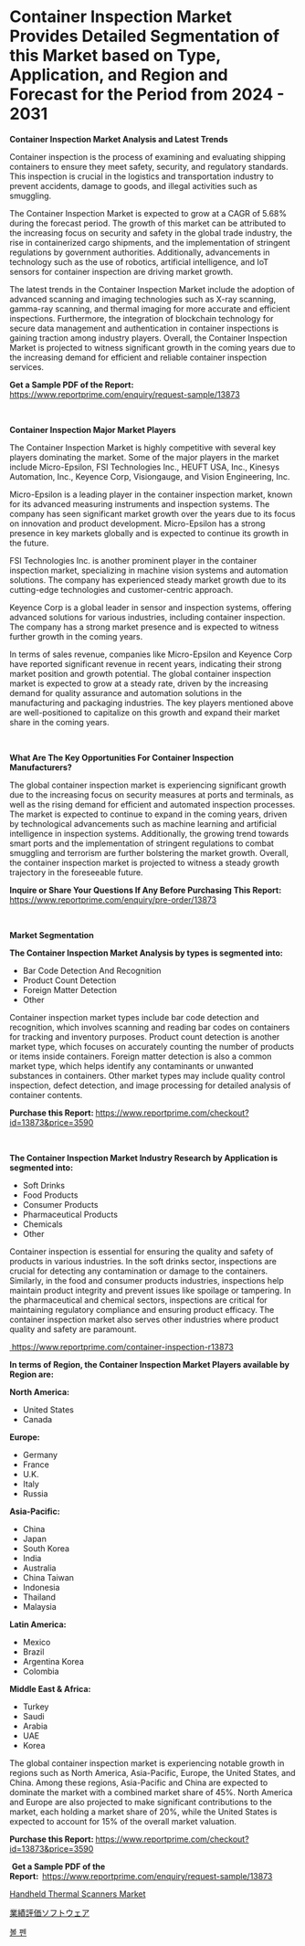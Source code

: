 <p><h1>Container Inspection Market Provides Detailed Segmentation of this Market based on Type, Application, and Region and Forecast for the Period from 2024 - 2031</h1></p><p><strong>Container Inspection Market Analysis and Latest Trends</strong></p>
<p><p>Container inspection is the process of examining and evaluating shipping containers to ensure they meet safety, security, and regulatory standards. This inspection is crucial in the logistics and transportation industry to prevent accidents, damage to goods, and illegal activities such as smuggling.</p><p>The Container Inspection Market is expected to grow at a CAGR of 5.68% during the forecast period. The growth of this market can be attributed to the increasing focus on security and safety in the global trade industry, the rise in containerized cargo shipments, and the implementation of stringent regulations by government authorities. Additionally, advancements in technology such as the use of robotics, artificial intelligence, and IoT sensors for container inspection are driving market growth.</p><p>The latest trends in the Container Inspection Market include the adoption of advanced scanning and imaging technologies such as X-ray scanning, gamma-ray scanning, and thermal imaging for more accurate and efficient inspections. Furthermore, the integration of blockchain technology for secure data management and authentication in container inspections is gaining traction among industry players. Overall, the Container Inspection Market is projected to witness significant growth in the coming years due to the increasing demand for efficient and reliable container inspection services.</p></p>
<p><strong>Get a Sample PDF of the Report:&nbsp;</strong> <a href="https://www.reportprime.com/enquiry/request-sample/13873">https://www.reportprime.com/enquiry/request-sample/13873</a></p>
<p>&nbsp;</p>
<p><strong>Container Inspection Major Market Players</strong></p>
<p><p>The Container Inspection Market is highly competitive with several key players dominating the market. Some of the major players in the market include Micro-Epsilon, FSI Technologies Inc., HEUFT USA, Inc., Kinesys Automation, Inc., Keyence Corp, Visiongauge, and Vision Engineering, Inc.</p><p>Micro-Epsilon is a leading player in the container inspection market, known for its advanced measuring instruments and inspection systems. The company has seen significant market growth over the years due to its focus on innovation and product development. Micro-Epsilon has a strong presence in key markets globally and is expected to continue its growth in the future.</p><p>FSI Technologies Inc. is another prominent player in the container inspection market, specializing in machine vision systems and automation solutions. The company has experienced steady market growth due to its cutting-edge technologies and customer-centric approach.</p><p>Keyence Corp is a global leader in sensor and inspection systems, offering advanced solutions for various industries, including container inspection. The company has a strong market presence and is expected to witness further growth in the coming years.</p><p>In terms of sales revenue, companies like Micro-Epsilon and Keyence Corp have reported significant revenue in recent years, indicating their strong market position and growth potential. The global container inspection market is expected to grow at a steady rate, driven by the increasing demand for quality assurance and automation solutions in the manufacturing and packaging industries. The key players mentioned above are well-positioned to capitalize on this growth and expand their market share in the coming years.</p></p>
<p>&nbsp;</p>
<p><strong>What Are The Key Opportunities For Container Inspection Manufacturers?</strong></p>
<p><p>The global container inspection market is experiencing significant growth due to the increasing focus on security measures at ports and terminals, as well as the rising demand for efficient and automated inspection processes. The market is expected to continue to expand in the coming years, driven by technological advancements such as machine learning and artificial intelligence in inspection systems. Additionally, the growing trend towards smart ports and the implementation of stringent regulations to combat smuggling and terrorism are further bolstering the market growth. Overall, the container inspection market is projected to witness a steady growth trajectory in the foreseeable future.</p></p>
<p><strong>Inquire or Share Your Questions If Any Before Purchasing This Report:</strong> <a href="https://www.reportprime.com/enquiry/pre-order/13873">https://www.reportprime.com/enquiry/pre-order/13873</a></p>
<p>&nbsp;</p>
<p><strong>Market Segmentation</strong></p>
<p><strong>The Container Inspection Market Analysis by types is segmented into:</strong></p>
<p><ul><li>Bar Code Detection And Recognition</li><li>Product Count Detection</li><li>Foreign Matter Detection</li><li>Other</li></ul></p>
<p><p>Container inspection market types include bar code detection and recognition, which involves scanning and reading bar codes on containers for tracking and inventory purposes. Product count detection is another market type, which focuses on accurately counting the number of products or items inside containers. Foreign matter detection is also a common market type, which helps identify any contaminants or unwanted substances in containers. Other market types may include quality control inspection, defect detection, and image processing for detailed analysis of container contents.</p></p>
<p><strong>Purchase this Report:&nbsp;</strong><a href="https://www.reportprime.com/checkout?id=13873&price=3590">https://www.reportprime.com/checkout?id=13873&price=3590</a></p>
<p>&nbsp;</p>
<p><strong>The Container Inspection Market Industry Research by Application is segmented into:</strong></p>
<p><ul><li>Soft Drinks</li><li>Food Products</li><li>Consumer Products</li><li>Pharmaceutical Products</li><li>Chemicals</li><li>Other</li></ul></p>
<p><p>Container inspection is essential for ensuring the quality and safety of products in various industries. In the soft drinks sector, inspections are crucial for detecting any contamination or damage to the containers. Similarly, in the food and consumer products industries, inspections help maintain product integrity and prevent issues like spoilage or tampering. In the pharmaceutical and chemical sectors, inspections are critical for maintaining regulatory compliance and ensuring product efficacy. The container inspection market also serves other industries where product quality and safety are paramount.</p></p>
<p><a href="https://www.reportprime.com/container-inspection-r13873">&nbsp;https://www.reportprime.com/container-inspection-r13873</a></p>
<p><strong>In terms of Region, the Container Inspection Market Players available by Region are:</strong></p>
<p>
    <p> <strong> North America: </strong>
        <ul>
            <li>United States</li>
            <li>Canada</li>
        </ul>
        </p> 
    <p> <strong> Europe: </strong>
        <ul>
            <li>Germany</li>
            <li>France</li>
            <li>U.K.</li>
            <li>Italy</li>
            <li>Russia</li>
        </ul>
        </p> 
    <p> <strong> Asia-Pacific: </strong>
        <ul>
            <li>China</li>
            <li>Japan</li>
            <li>South Korea</li>
            <li>India</li>
            <li>Australia</li>
            <li>China Taiwan</li>
            <li>Indonesia</li>
            <li>Thailand</li>
            <li>Malaysia</li>
        </ul>
        </p> 
    <p> <strong> Latin America: </strong>
        <ul>
            <li>Mexico</li>
            <li>Brazil</li>
            <li>Argentina Korea</li>
            <li>Colombia</li>
        </ul>
        </p> 
    <p> <strong> Middle East & Africa: </strong>
        <ul>
            <li>Turkey</li>
            <li>Saudi</li>
            <li>Arabia</li>
            <li>UAE</li>
            <li>Korea</li>
        </ul>
    </p>
    </p>
<p><p>The global container inspection market is experiencing notable growth in regions such as North America, Asia-Pacific, Europe, the United States, and China. Among these regions, Asia-Pacific and China are expected to dominate the market with a combined market share of 45%. North America and Europe are also projected to make significant contributions to the market, each holding a market share of 20%, while the United States is expected to account for 15% of the overall market valuation.</p></p>
<p><strong>Purchase this Report: </strong><a href="https://www.reportprime.com/checkout?id=13873&price=3590">https://www.reportprime.com/checkout?id=13873&price=3590</a></p>
<p>&nbsp;<strong>Get a Sample PDF of the Report:&nbsp;&nbsp;</strong><a href="https://www.reportprime.com/enquiry/request-sample/13873">https://www.reportprime.com/enquiry/request-sample/13873</a></p>
<p><strong></strong></p>
<p><p><a href="https://summer-dogwood-3e9.notion.site/Handheld-Thermal-Scanners-Market-Insight-Market-Trends-Growth-Forecasted-from-2024-TO-2031-38b88952328a4497b62fb14174bb24a0">Handheld Thermal Scanners Market</a></p><p><a href="https://github.com/JacksonWiza1924/Market-Research-Report-List-1/blob/main/192072924853.md">業績評価ソフトウェア</a></p><p><a href="https://github.com/RichardLueilwitz787/Market-Research-Report-List-1/blob/main/899321322894.md">볼 펜</a></p></p>